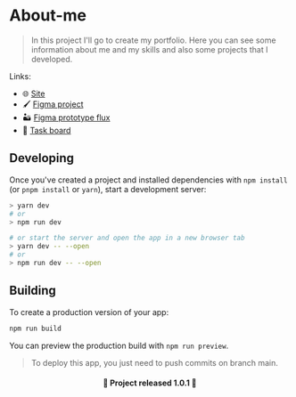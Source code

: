 # About-me

> In this project I'll go to create my portfolio. Here you can see some information about me and my skills and also some projects that I developed.

Links:
 - 🌐 [Site](https://www.ruanpasta.com)
 - 🖌️ [Figma project](https://www.figma.com/file/RcZYIwkHN66Jv4Xwfe8G3x/Portfolio?node-id=0%3A1)
 - 🏜️ [Figma prototype flux](https://www.figma.com/proto/RcZYIwkHN66Jv4Xwfe8G3x/Portfolio?node-id=19%3A13&scaling=scale-down&page-id=0%3A1&starting-point-node-id=19%3A13)
 - 📃 [Task board](https://github.com/users/ruanpasta/projects/1)


## Developing

Once you've created a project and installed dependencies with `npm install` (or `pnpm install` or `yarn`), start a development server:

```bash
> yarn dev 
# or
> npm run dev 

# or start the server and open the app in a new browser tab
> yarn dev -- --open
# or
> npm run dev -- --open
```

## Building

To create a production version of your app:

```bash
npm run build
```

You can preview the production build with `npm run preview`.

> To deploy this app, you just need to push commits on branch main.

<h4 align="center">🚀 Project released 1.0.1 🚀</h4>